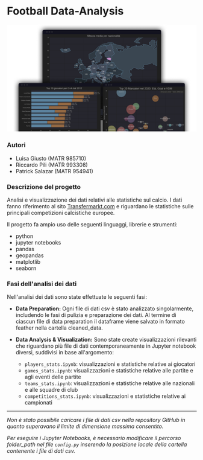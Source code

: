 # Football Data-Analysis

![Data Visualizations Image](./cover_data_analysis.png)

### Autori

- Luisa Giusto (MATR 985710)
- Riccardo Pili (MATR 993308)
- Patrick Salazar (MATR 954941)


### Descrizione del progetto

Analisi e visualizzazione dei dati relativi alle statistiche sul calcio. I dati fanno riferimento al sito [Transfermarkt.com](https://www.transfermarkt.com/) e riguardano le statistiche sulle principali competizioni calcistiche europee.


Il progetto fa ampio uso delle seguenti linguaggi, librerie e strumenti:
- python
- jupyter notebooks
- pandas
- geopandas
- matplotlib
- seaborn


### Fasi dell'analisi dei dati
Nell'analisi dei dati sono state effettuate le seguenti fasi:

- **Data Preparation:** Ogni file di dati csv è stato analizzato singolarmente, includendo le fasi di pulizia e preparazione dei dati. Al termine di ciascun file di data preparation il dataframe viene salvato in formato feather nella cartella cleaned_data.

- **Data Analysis & Visualization:** Sono state create visualizzazioni rilevanti che riguardano più file di dati contemporaneamente in Jupyter notebook diversi, suddivisi in base all'argomento:

  - `players_stats.ipynb`: visualizzazioni e statistiche relative ai giocatori
  - `games_stats.ipynb`: visualizzazioni e statistiche relative alle partite e agli eventi delle partite
  - `teams_stats.ipynb`: visualizzazioni e statistiche relative alle nazionali e alle squadre di club
  - `competitions_stats.ipynb`: visualizzazioni e statistiche relative ai campionati



---

_Non è stato possibile caricare i file di dati csv nella repository GitHub in quanto superavano il limite di dimensione massima consentito._

_Per eseguire i Jupyter Notebooks, è necessario modificare il percorso folder_path nel file `config.py` inserendo la posizione locale della cartella contenente i file di dati csv._
